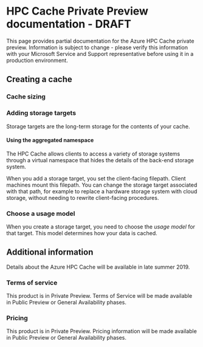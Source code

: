# HPC Cache Private Preview documentation - DRAFT 

This page provides partial documentation for the Azure HPC Cache private preview. Information is subject to change - please verify this information with your Microsoft Service and Support representative before using it in a production environment.

## Creating a cache 

### Cache sizing 

### Adding storage targets 

Storage targets are the long-term storage for the contents of your cache. 

#### Using the aggregated namespace 

The HPC Cache allows clients to access a variety of storage systems through a virtual namespace that hides the details of the back-end storage system. 

When you add a storage target, you set the client-facing filepath. Client machines mount this filepath. You can change the storage target associated with that path, for example to replace a hardware storage system with cloud storage, without needing to rewrite client-facing procedures. 


### Choose a usage model 

When you create a storage target, you need to choose the *usage model* for that target. This model determines how your data is cached. 


## Additional information

Details about the Azure HPC Cache will be available in late summer 2019. 

### Terms of service

This product is in Private Preview. Terms of Service will be made available in Public Preview or General Availability phases.

### Pricing

This product is in Private Preview. Pricing information will be made available in Public Preview or General Availability phases.
